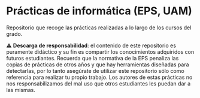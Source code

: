 # Prácticas de informática (EPS, UAM)
Repositorio que recoge las prácticas realizadas a lo largo de los cursos del grado. 

⚠️ **Descarga de responsabilidad**: el contenido de este repositorio es puramente didáctico y su fin es compartir los conocimientos adquiridos con futuros estudiantes. Recuerda que la normativa de la EPS penaliza las copias de prácticas de otros años y que hay herramientas diseñadas para detectarlas, por lo tanto asegúrate de utilizar este repositorio sólo como referencia para realizar tu propio trabajo.
Los autores de estas prácticas no nos responsabilizamos del mal uso que otros estudiantes les puedan dar a las mismas.
